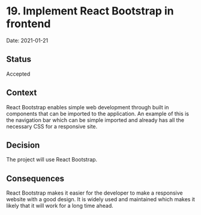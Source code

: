 # 19. Implement React Bootstrap in frontend

Date: 2021-01-21

## Status

Accepted

## Context

React Bootstrap enables simple web development through built in components that can be imported to the application. An example of this is the navigation bar which can be simple imported and already has all the necessary CSS for a responsive site.

## Decision

The project will use React Bootstrap.

## Consequences

React Bootstrap makes it easier for the developer to make a responsive website with a good design. It is widely used and maintained which makes it likely that it will work for a long time ahead.